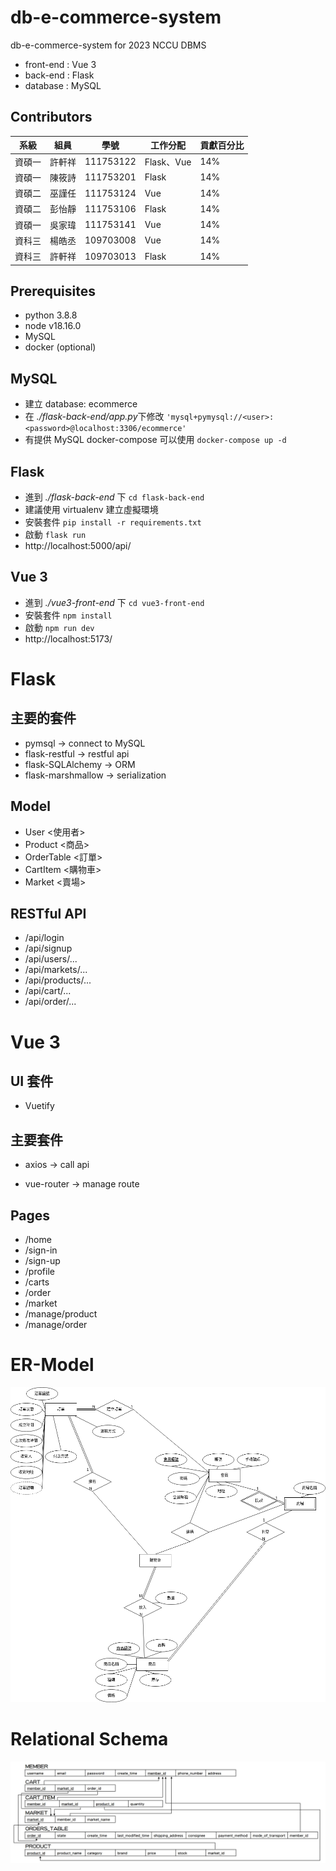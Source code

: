 # db-e-commerce-system

db-e-commerce-system for 2023 NCCU DBMS

- front-end : Vue 3
- back-end : Flask
- database : MySQL

## Contributors

|  系級  |  組員  |    學號    |   工作分配  |  貢獻百分比  |
|-------|--------|------------|------------|------------ |
| 資碩一 | 許軒祥 | 111753122  | Flask、Vue |     14%     |
| 資碩一 | 陳筱詩 | 111753201  | Flask      |     14%     |
| 資碩二 | 巫謹任 | 111753124  | Vue        |     14%     |
| 資碩二 | 彭怡靜 | 111753106  | Flask      |     14%     |
| 資碩一 | 吳家瑋 | 111753141  | Vue        |     14%     |
| 資科三 | 楊皓丞 | 109703008  | Vue        |     14%     |
| 資科三 | 許軒祥 | 109703013  | Flask      |     14%     |


## Prerequisites

- python 3.8.8
- node v18.16.0
- MySQL
- docker (optional)

## MySQL

- 建立 database: ecommerce
- 在 *./flask-back-end/app.py*下修改 `'mysql+pymysql://<user>:<password>@localhost:3306/ecommerce'`
- 有提供 MySQL docker-compose 可以使用 `docker-compose up -d`

## Flask

- 進到 _./flask-back-end_ 下 `cd flask-back-end`
- 建議使用 virtualenv 建立虛擬環境
- 安裝套件 `pip install -r requirements.txt`
- 啟動 `flask run`
- http://localhost:5000/api/

## Vue 3

- 進到 _./vue3-front-end_ 下 `cd vue3-front-end`
- 安裝套件 `npm install`
- 啟動 `npm run dev`
- http://localhost:5173/

# Flask

## 主要的套件

- pymsql -> connect to MySQL
- flask-restful -> restful api
- flask-SQLAlchemy -> ORM
- flask-marshmallow -> serialization

## Model

- User <使用者>
- Product <商品>
- OrderTable <訂單>
- CartItem <購物車>
- Market <賣場>

## RESTful API

- /api/login
- /api/signup
- /api/users/...
- /api/markets/...
- /api/products/...
- /api/cart/...
- /api/order/...

# Vue 3

## UI 套件

- Vuetify

## 主要套件

- axios -> call api

- vue-router -> manage route

## Pages

- /home
- /sign-in
- /sign-up
- /profile
- /carts
- /order
- /market
- /manage/product
- /manage/order

# ER-Model

![](./images/er-model.png)

# Relational Schema

![](./images/relational-schema.jpg)
